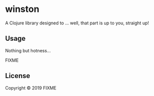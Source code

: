 # winston

A Clojure library designed to ... well, that part is up to you, straight up!

## Usage

Nothing but hotness...

FIXME

## License

Copyright © 2019 FIXME
